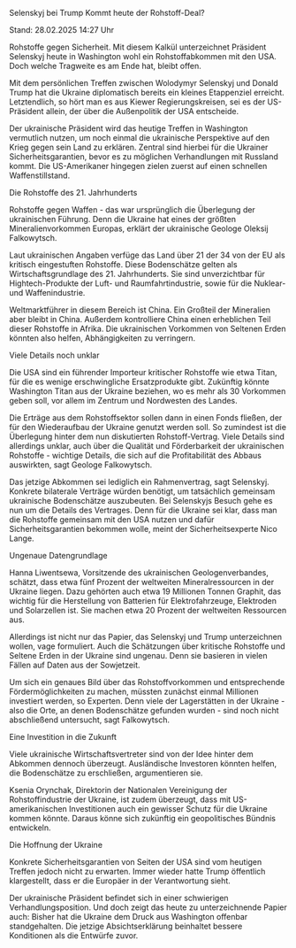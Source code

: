 
Selenskyj bei Trump
Kommt heute der Rohstoff-Deal?


Stand: 28.02.2025 14:27 Uhr


Rohstoffe gegen Sicherheit. Mit diesem Kalkül unterzeichnet Präsident Selenskyj heute in Washington wohl ein Rohstoffabkommen mit den USA. Doch welche Tragweite es am Ende hat, bleibt offen. 



Mit dem persönlichen Treffen zwischen Wolodymyr Selenskyj und Donald Trump hat die Ukraine diplomatisch bereits ein kleines Etappenziel erreicht. Letztendlich, so hört man es aus Kiewer Regierungskreisen, sei es der US-Präsident allein, der über die Außenpolitik der USA entscheide.


Der ukrainische Präsident wird das heutige Treffen in Washington vermutlich nutzen, um noch einmal die ukrainische Perspektive auf den Krieg gegen sein Land zu erklären. Zentral sind hierbei für die Ukrainer Sicherheitsgarantien, bevor es zu möglichen Verhandlungen mit Russland kommt. Die US-Amerikaner hingegen zielen zuerst auf einen schnellen Waffenstillstand.

Die Rohstoffe des 21. Jahrhunderts


Rohstoffe gegen Waffen - das war ursprünglich die Überlegung der ukrainischen Führung. Denn die Ukraine hat eines der größten Mineralienvorkommen Europas, erklärt der ukrainische Geologe Oleksij Falkowytsch.


Laut ukrainischen Angaben verfüge das Land über 21 der 34 von der EU als kritisch eingestuften Rohstoffe. Diese Bodenschätze gelten als Wirtschaftsgrundlage des 21. Jahrhunderts. Sie sind unverzichtbar für Hightech-Produkte der Luft- und Raumfahrtindustrie, sowie für die Nuklear- und Waffenindustrie.


Weltmarktführer in diesem Bereich ist China. Ein Großteil der Mineralien aber bleibt in China. Außerdem kontrolliere China einen erheblichen Teil dieser Rohstoffe in Afrika. Die ukrainischen Vorkommen von Seltenen Erden könnten also helfen, Abhängigkeiten zu verringern.

Viele Details noch unklar


Die USA sind ein führender Importeur kritischer Rohstoffe wie etwa Titan, für die es wenige erschwingliche Ersatzprodukte gibt. Zukünftig könnte Washington Titan aus der Ukraine beziehen, wo es mehr als 30 Vorkommen geben soll, vor allem im Zentrum und Nordwesten des Landes.


Die Erträge aus dem Rohstoffsektor sollen dann in einen Fonds fließen, der für den Wiederaufbau der Ukraine genutzt werden soll. So zumindest ist die Überlegung hinter dem nun diskutierten Rohstoff-Vertrag. Viele Details sind allerdings unklar, auch über die Qualität und Förderbarkeit der ukrainischen Rohstoffe - wichtige Details, die sich auf die Profitabilität des Abbaus auswirkten, sagt Geologe Falkowytsch.


Das jetzige Abkommen sei lediglich ein Rahmenvertrag, sagt Selenskyj. Konkrete bilaterale Verträge würden benötigt, um tatsächlich gemeinsam ukrainische Bodenschätze auszubeuten. Bei Selenskyjs Besuch gehe es nun um die Details des Vertrages. Denn für die Ukraine sei klar, dass man die Rohstoffe gemeinsam mit den USA nutzen und dafür Sicherheitsgarantien bekommen wolle, meint der Sicherheitsexperte Nico Lange.

Ungenaue Datengrundlage


Hanna Liwentsewa, Vorsitzende des ukrainischen Geologenverbandes, schätzt, dass etwa fünf Prozent der weltweiten Mineralressourcen in der Ukraine liegen. Dazu gehörten auch etwa 19 Millionen Tonnen Graphit, das wichtig für die Herstellung von Batterien für Elektrofahrzeuge, Elektroden und Solarzellen ist. Sie machen etwa 20 Prozent der weltweiten Ressourcen aus.


Allerdings ist nicht nur das Papier, das Selenskyj und Trump unterzeichnen wollen, vage formuliert. Auch die Schätzungen über kritische Rohstoffe und Seltene Erden in der Ukraine sind ungenau. Denn sie basieren in vielen Fällen auf Daten aus der Sowjetzeit.


Um sich ein genaues Bild über das Rohstoffvorkommen und entsprechende Fördermöglichkeiten zu machen, müssten zunächst einmal Millionen investiert werden, so Experten. Denn viele der Lagerstätten in der Ukraine - also die Orte, an denen Bodenschätze gefunden wurden - sind noch nicht abschließend untersucht, sagt Falkowytsch.

Eine Investition in die Zukunft


Viele ukrainische Wirtschaftsvertreter sind von der Idee hinter dem Abkommen dennoch überzeugt. Ausländische Investoren könnten helfen, die Bodenschätze zu erschließen, argumentieren sie.


Ksenia Orynchak, Direktorin der Nationalen Vereinigung der Rohstoffindustrie der Ukraine, ist zudem überzeugt, dass mit US-amerikanischen Investitionen auch ein gewisser Schutz für die Ukraine kommen könnte. Daraus könne sich zukünftig ein geopolitisches Bündnis entwickeln.

Die Hoffnung der Ukraine


Konkrete Sicherheitsgarantien von Seiten der USA sind vom heutigen Treffen jedoch nicht zu erwarten. Immer wieder hatte Trump öffentlich klargestellt, dass er die Europäer in der Verantwortung sieht.


Der ukrainische Präsident befindet sich in einer schwierigen Verhandlungsposition. Und doch zeigt das heute zu unterzeichnende Papier auch: Bisher hat die Ukraine dem Druck aus Washington offenbar standgehalten. Die jetzige Absichtserklärung beinhaltet bessere Konditionen als die Entwürfe zuvor.

